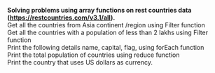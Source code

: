 <b>Solving problems using array functions on rest countries data (https://restcountries.com/v3.1/all).</b><br>
    Get all the countries from Asia continent /region using Filter function<br>
    Get all the countries with a population of less than 2 lakhs using Filter function<br>
    Print the following details name, capital, flag, using forEach function<br>
    Print the total population of countries using reduce function<br>
    Print the country that uses US dollars as currency.
